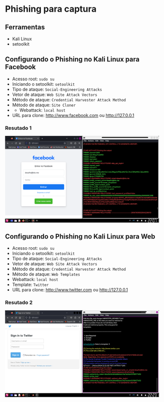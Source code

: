 # Phishing para captura 

## Ferramentas

- Kali Linux
- setoolkit

## Configurando o Phishing no Kali Linux para Facebook

- Acesso root: ``` sudo su ```
- Iniciando o setoolkit: ``` setoolkit ```
- Tipo de ataque: ``` Social-Engineering Attacks ```
- Vetor de ataque: ``` Web Site Attack Vectors ```
- Método de ataque: ```Credential Harvester Attack Method ```
- Método de ataque: ``` Site Cloner ```
- - Webattack: ``` local host ```
- URL para clone: http://www.facebook.com ou http://127.0.0.1

### Resutado 1

![Alt text](./face_setoolkit.png "Optional title")


## Configurando o Phishing no Kali Linux para Web

- Acesso root: ``` sudo su ```
- Iniciando o setoolkit: ``` setoolkit ```
- Tipo de ataque: ``` Social-Engineering Attacks ```
- Vetor de ataque: ``` Web Site Attack Vectors ```
- Método de ataque: ```Credential Harvester Attack Method ```
- Método de ataque: ``` Web Templates ```
- Webattack: ``` local host ```
- Template: ``` Twitter ```
- URL para clone: http://www.twitter.com ou http://127.0.0.1

### Resutado 2

![Alt text](./twitter_setoolkit.png "Optional title")
